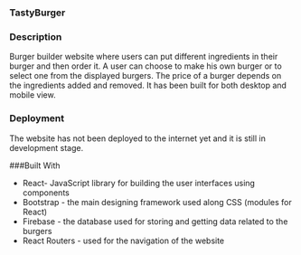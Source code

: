 ### TastyBurger

### Description
Burger builder website where users can put different ingredients in their burger and then order it.
A user can choose to make his own burger or to select one from the displayed burgers. The price of a burger depends on the ingredients added and removed.
It has been built for both desktop and mobile view. 

### Deployment

The website has not been deployed to the internet yet and it is still in development stage.

###Built With

* React- JavaScript library for building the user interfaces using components
* Bootstrap - the main designing framework used along CSS (modules for React)
* Firebase - the database used for storing and getting data related to the burgers
* React Routers - used for the navigation of the website

